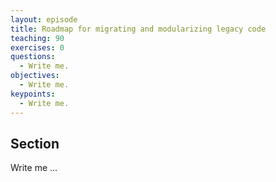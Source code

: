```yaml
---
layout: episode
title: Roadmap for migrating and modularizing legacy code
teaching: 90
exercises: 0
questions:
  - Write me.
objectives:
  - Write me.
keypoints:
  - Write me.
---
```


## Section

Write me ...
